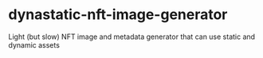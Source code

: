 # dynastatic-nft-image-generator
Light (but slow) NFT image and metadata generator that can use static and dynamic assets
